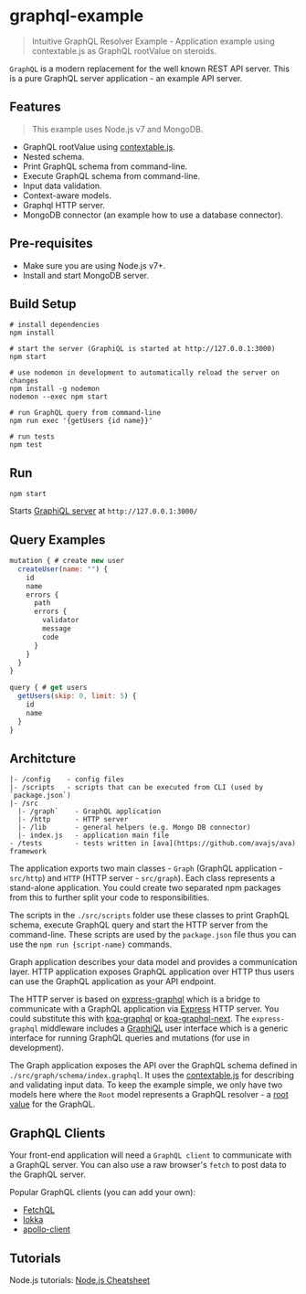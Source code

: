 # graphql-example

> Intuitive GraphQL Resolver Example - Application example using contextable.js as GraphQL rootValue on steroids.

`GraphQL` is a modern replacement for the well known REST API server. This is a pure GraphQL server application - an example API server.

## Features

> This example uses Node.js v7 and MongoDB.

* GraphQL rootValue using [contextable.js](https://github.com/xpepermint/contextablejs).
* Nested schema.
* Print GraphQL schema from command-line.
* Execute GraphQL schema from command-line.
* Input data validation.
* Context-aware models.
* Graphql HTTP server.
* MongoDB connector (an example how to use a database connector).

## Pre-requisites

- Make sure you are using Node.js v7+.
- Install and start MongoDB server.

## Build Setup

```
# install dependencies
npm install

# start the server (GraphiQL is started at http://127.0.0.1:3000)
npm start

# use nodemon in development to automatically reload the server on changes
npm install -g nodemon
nodemon --exec npm start

# run GraphQL query from command-line
npm run exec '{getUsers {id name}}'

# run tests
npm test
```

## Run

`npm start`

Starts [GraphiQL server](https://medium.com/the-graphqlhub/graphiql-graphql-s-killer-app-9896242b2125#.xt4jo8bet) at `http://127.0.0.1:3000/`

## Query Examples

```js
mutation { # create new user
  createUser(name: "") {
    id
    name
    errors {
      path
      errors {
      	validator
      	message
      	code
      }
    }
  }
}
```

```js
query { # get users
  getUsers(skip: 0, limit: 5) {
    id
    name
  }
}
```

## Architcture

```
|- /config    - config files
|- /scripts   - scripts that can be executed from CLI (used by `package.json`)
|- /src
  |- /graph`    - GraphQL application
  |- /http      - HTTP server
  |- /lib       - general helpers (e.g. Mongo DB connector)
  |- index.js   - application main file
- /tests        - tests written in [ava](https://github.com/avajs/ava) framework
```

The application exports two main classes - `Graph` (GraphQL application - `src/http`) and `HTTP` (HTTP server - `src/graph`). Each class represents a stand-alone application. You could create two separated npm packages from this to further split your code to responsibilities.

The scripts in the `./src/scripts` folder use these classes to print GraphQL schema, execute GraphQL query and start the HTTP server from the command-line. These scripts are used by the `package.json` file thus you can use the `npm run {script-name}` commands.

Graph application describes your data model and provides a communication layer. HTTP application exposes GraphQL application over HTTP thus users can use the GraphQL application as your API endpoint.

The HTTP server is based on [express-graphql](https://github.com/graphql/express-graphql) which is a bridge to communicate with a GraphQL application via [Express](http://expressjs.com/) HTTP server. You could substitute this with [koa-graphql](https://github.com/chentsulin/koa-graphql) or [koa-graphql-next](https://github.com/bidanjun/koa-graphql-next). The `express-graphql` middleware includes a [GraphiQL](https://github.com/graphql/graphiql) user interface which is a generic interface for running GraphQL queries and mutations (for use in development).

The Graph application exposes the API over the GraphQL schema defined in `./src/graph/schema/index.graphql`. It uses the  [contextable.js](https://github.com/xpepermint/contextablejs#graphql-root-resolver) for describing and validating input data. To keep the example simple, we only have two models here where the `Root` model represents a GraphQL resolver - a [root value](http://graphql.org/code/) for the GraphQL.

## GraphQL Clients

Your front-end application will need a `GraphQL client` to communicate with a GraphQL server. You can also use a raw browser's `fetch` to post data to the GraphQL server.

Popular GraphQL clients (you can add your own):

* [FetchQL](https://github.com/gucheen/FetchQL)
* [lokka](https://github.com/kadirahq/lokka)
* [apollo-client](https://github.com/apollostack/apollo-client)

## Tutorials

Node.js tutorials: [Node.js Cheatsheet](https://xpepermint.gitbooks.io/nodejs-cheatsheet/)

